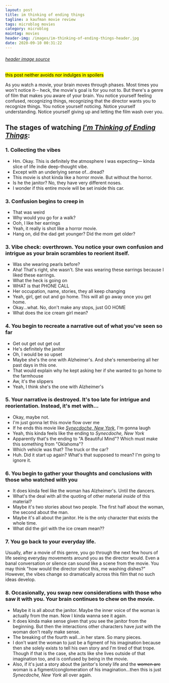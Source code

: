 ```yaml
---
layout: post
title: im thinking of ending things
tagline: a kaufman movie review
tags: microblog movies
category: microblog
maintag: movies
header-img: /images/im-thinking-of-ending-things-header.jpg
date: 2020-09-10 00:31:22
---
```

###### [header image source](https://cdn.collider.com/wp-content/uploads/2020/08/im-thinking-of-ending-things-poster-jessie-buckley-social.jpeg)
<mark>this post neither avoids nor indulges in spoilers</mark>

As you watch a movie, your brain moves through phases. Most times you won't notice it-- heck, the movie's goal is for you not to. But there's a genre of film that makes you aware of your brain. You notice yourself feeling confused, recognizing things, recognizing that the director wants you to recognize things. You notice yourself noticing. Notice yourself understanding. Notice yourself giving up and letting the film wash over you.

## The stages of watching [_I'm Thinking of Ending Things_](https://en.wikipedia.org/wiki/I%27m_Thinking_of_Ending_Things_(film)):

### 1. Collecting the vibes
- Hm. Okay. This is definitely the atmosphere I was expecting— kinda slice of life indie deep-thought vibe.
- Except with an underlying sense of...dread?
- This movie is shot kinda like a horror movie. But without the horror.
- Is he the janitor? No, they have very different noses.
- I wonder if this entire movie will be set inside this car.

### 3. Confusion begins to creep in
- That was weird
- Why would you go for a walk?
- Ooh, I like her earrings
- Yeah, it really is shot like a horror movie.
- Hang on, did the dad get younger? Did the mom get older?

### 3. Vibe check: overthrown. You notice your own confusion and intrigue as your brain scrambles to reorient itself.
- Was she wearing pearls before?
- Aha! That's right, she wasn't. She was wearing these earrings because I liked these earrings.
- What the heck is going on
- WHAT is that PHONE CALL
- Her occupation, name, stories, they all keep changing
- Yeah, girl, get out and go home. This will all go away once you get home.
- Okay...what. No, don't make any stops, just GO HOME
- What does the ice cream girl mean?

### 4. You begin to recreate a narrative out of what you've seen so far
- Get out get out get out
- He's definitely the janitor
- Oh, I would be so upset
- Maybe she's the one with Alzheimer's. And she's remembering all her past days in this one.
- That would explain why he kept asking her if she wanted to go home to the farmhouse
- Aw, it's the slippers
- Yeah, I think she's the one with Alzheimer's

### 5. Your narrative is destroyed. It's too late for intrigue and reorientation. Instead, it's met with...
- Okay, maybe not.
- I'm just gonna let this movie flow over me
- If he ends this movie like [_Synecdoche, New York_](https://en.wikipedia.org/wiki/Synecdoche,_New_York), I'm gonna laugh
- Yeah, this kinda feels like the ending to _Synecdoche, New York_
- Apparently that's the ending to "A Beautiful Mind"? Which must make this something from "Oklahoma"?
- Which vehicle was that? The truck or the car?
- Huh. Did it start up again? What's that supposed to mean? I'm going to ignore it.

### 6. You begin to gather your thoughts and conclusions with those who watched with you
- It does kinda feel like the woman has Alzheimer's. Until the dancers.
- What's the deal with all the quoting of other material _inside_ of this material?
- Maybe it's two stories about two people. The first half about the woman, the second about the man.
- Maybe it's all about the janitor. He is the only character that exists the whole time.
- What did the girl with the ice cream mean??

### 7. You go back to your everyday life.
Usually, after a movie of this genre, you go through the next few hours of life seeing everyday movements around you as the director would. Even a banal conversation or silence can sound like a scene from the movie. You may think "how would the director shoot this, me washing dishes?" However, the vibes change so dramatically across this film that no such ideas develop.

### 8. Occasionally, you swap new considerations with those who saw it with you. Your brain continues to chew on the movie.
- Maybe it is all about the janitor. Maybe the inner voice of the woman is actually from the man. Now I kinda wanna see it again.
- It does kinda make sense given that you see the janitor from the beginning. But then the interactions other characters have _just_ with the woman don't really make sense.
- The breaking of the fourth wall...in her stare. So many pieces.
- I don't want the woman to just be a figment of his imagination because then she solely exists to tell his own story and I'm tired of that trope. Though if that is the case, she acts like she lives outside of that imagination too, and is confused by being in the movie.
- Also, if it's just a story about the janitor's lonely life and the ~~women are~~ woman is a figment/conglomeration of his imagination...then this is just _Synecdoche, New York_ all over again.